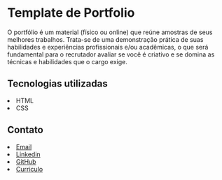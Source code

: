 # Template de Portfolio

O portfólio é um material (físico ou online) que reúne amostras de seus melhores trabalhos. Trata-se de uma demonstração prática de suas habilidades e experiências profissionais e/ou acadêmicas, o que será fundamental para o recrutador avaliar se você é criativo e se domina as técnicas e habilidades que o cargo exige.

## Tecnologias utilizadas

<li>HTML</li>
<li>CSS</li>

## Contato


<li><a href="mailto:rafaelmafortc@gmail.com" target="_blank" className='img-redesocial'> Email </a></li>
<li><a href="https://www.linkedin.com/in/rafael-mafort-c/" target="_blank" className='img-redesocial'> Linkedin </a></li>
<li><a href="https://github.com/raafamafort" target="_blank" className='img-redesocial'> GitHub </a></li>
<li><a href="https://drive.google.com/file/d/1sLlsuW1BCdsOgc0gth-WgdnuSOO2pl0Z/view?usp=sharing" target="_blank" className='img-redesocial'> Curriculo </a></li>
